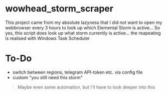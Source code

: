 # wowhead_storm_scraper
This project came from my absolute lazyness that I did not want to open my webbrowser every 3 hours to look up which Elemental Storm is active... So yes, this script does look up what storm currently is active... the reapeating is realised with Windows Task Scheduler

# To-Do
* switch between regions, telegram API-token etc. via config file
* custom "you still need this storm"
> Maybe even some automation, but I'll have to look deeper into this
